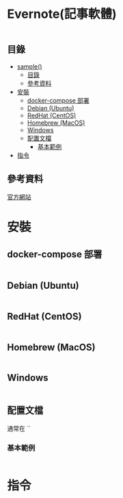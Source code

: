 # Evernote(記事軟體)

```
```

## 目錄

- [sample()](#sample)
  - [目錄](#目錄)
  - [參考資料](#參考資料)
- [安裝](#安裝)
  - [docker-compose 部署](#docker-compose-部署)
  - [Debian (Ubuntu)](#debian-ubuntu)
  - [RedHat (CentOS)](#redhat-centos)
  - [Homebrew (MacOS)](#homebrew-macos)
  - [Windows](#windows)
  - [配置文檔](#配置文檔)
    - [基本範例](#基本範例)
- [指令](#指令)

## 參考資料

[官方網站](https://evernote.com/)

# 安裝

## docker-compose 部署

```yml
```

## Debian (Ubuntu)

```bash
```

## RedHat (CentOS)

```bash
```

## Homebrew (MacOS)

```bash
```

## Windows

```
```

## 配置文檔

通常在 ``

### 基本範例

```
```

# 指令
